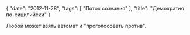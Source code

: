 {
   "date": "2012-11-28",
   "tags": [
      "Поток сознания"
   ],
   "title": "Демократия по-сицилийски"
}

Любой может взять автомат и "проголосовать против".
